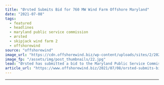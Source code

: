 ```yaml
---
title: "Ørsted Submits Bid for 760 MW Wind Farm Offshore Maryland"
date: "2021-07-08"
tags: 
  - featured
  - headlines
  - maryland public service commission
  - ørsted
  - skipjack wind farm 2
  - offshorewind
source: "offshorewind"
image_url: "https://cdn.offshorewind.biz/wp-content/uploads/sites/2/2021/03/30095502/%C3%98rsted-and-NOAA-Ink-Offshore-Wind-Data-Sharing-Agreement.jpg"
image_fp: "/assets/img/post_thumbnails/22.jpg"
lead: "Ørsted has submitted a bid to the Maryland Public Service Commission (PSC) to build"
article_url: "https://www.offshorewind.biz/2021/07/08/orsted-submits-bid-for-760-mw-wind-farm-offshore-maryland/"
---
```


---
